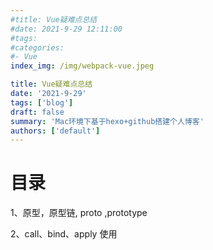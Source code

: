 ```yaml
---
#title: Vue疑难点总结
#date: 2021-9-29 12:11:00
#tags:
#categories:
#- Vue
index_img: /img/webpack-vue.jpeg

title: Vue疑难点总结
date: '2021-9-29'
tags: ['blog']
draft: false
summary: 'Mac环境下基于hexo+github搭建个人博客'
authors: ['default']
---
```


# 目录

1、原型，原型链, proto ,prototype

2、call、bind、apply 使用
